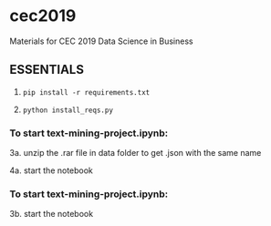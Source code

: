 # cec2019

Materials for CEC 2019 Data Science in Business

## ESSENTIALS

1. `pip install -r requirements.txt`

2. `python install_reqs.py`

### To start text-mining-project.ipynb:

3a. unzip the .rar file in data folder to get .json with the same name

4a. start the notebook

### To start text-mining-project.ipynb:

3b. start the notebook
